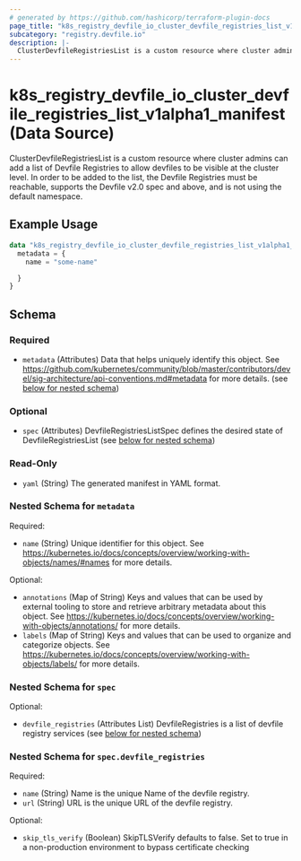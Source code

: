```yaml
---
# generated by https://github.com/hashicorp/terraform-plugin-docs
page_title: "k8s_registry_devfile_io_cluster_devfile_registries_list_v1alpha1_manifest Data Source - terraform-provider-k8s"
subcategory: "registry.devfile.io"
description: |-
  ClusterDevfileRegistriesList is a custom resource where cluster admins can add a list of Devfile Registries to allow devfiles to be visible at the cluster level. In order to be added to the list, the Devfile Registries must be reachable, supports the Devfile v2.0 spec and above, and is not using the default namespace.
---
```


# k8s_registry_devfile_io_cluster_devfile_registries_list_v1alpha1_manifest (Data Source)

ClusterDevfileRegistriesList is a custom resource where cluster admins can add a list of Devfile Registries to allow devfiles to be visible at the cluster level. In order to be added to the list, the Devfile Registries must be reachable, supports the Devfile v2.0 spec and above, and is not using the default namespace.

## Example Usage

```terraform
data "k8s_registry_devfile_io_cluster_devfile_registries_list_v1alpha1_manifest" "example" {
  metadata = {
    name = "some-name"

  }
}
```

<!-- schema generated by tfplugindocs -->
## Schema

### Required

- `metadata` (Attributes) Data that helps uniquely identify this object. See https://github.com/kubernetes/community/blob/master/contributors/devel/sig-architecture/api-conventions.md#metadata for more details. (see [below for nested schema](#nestedatt--metadata))

### Optional

- `spec` (Attributes) DevfileRegistriesListSpec defines the desired state of DevfileRegistriesList (see [below for nested schema](#nestedatt--spec))

### Read-Only

- `yaml` (String) The generated manifest in YAML format.

<a id="nestedatt--metadata"></a>
### Nested Schema for `metadata`

Required:

- `name` (String) Unique identifier for this object. See https://kubernetes.io/docs/concepts/overview/working-with-objects/names/#names for more details.

Optional:

- `annotations` (Map of String) Keys and values that can be used by external tooling to store and retrieve arbitrary metadata about this object. See https://kubernetes.io/docs/concepts/overview/working-with-objects/annotations/ for more details.
- `labels` (Map of String) Keys and values that can be used to organize and categorize objects. See https://kubernetes.io/docs/concepts/overview/working-with-objects/labels/ for more details.


<a id="nestedatt--spec"></a>
### Nested Schema for `spec`

Optional:

- `devfile_registries` (Attributes List) DevfileRegistries is a list of devfile registry services (see [below for nested schema](#nestedatt--spec--devfile_registries))

<a id="nestedatt--spec--devfile_registries"></a>
### Nested Schema for `spec.devfile_registries`

Required:

- `name` (String) Name is the unique Name of the devfile registry.
- `url` (String) URL is the unique URL of the devfile registry.

Optional:

- `skip_tls_verify` (Boolean) SkipTLSVerify defaults to false. Set to true in a non-production environment to bypass certificate checking
